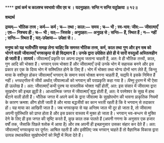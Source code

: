 **** **द्रव्यं कर्म च कालश्च स्वभावो जीव एव च ।** **यदनुग्रहत: सन्ति न सन्ति यदुपेक्षया ॥ १२॥** 

**शब्दार्थ** 

**द्रव्यम्—** **भौतिक तत्त्व** **; कर्म—** **कर्म** **; च—** **तथा** **; काल:—** **समय** **; च—** **भी** **; स्व-भाव: जीव:—** **जीवात्माएँ** **; एव—** **निश्चय ही** **;** **च—** **भी** **; यत्—** **जिसके** **; अनुग्रहत:—** **अनुग्रह से** **; सन्ति—** **हैं, स्थित हैं** **; न—** **नहीं** **; सन्ति—** **स्थित हैं** **; यत्-उपेक्षया—** **उपेक्षा से।** **.** 

**मनुष्य को यह भलीभाँति समझ लेना चाहिए कि समस्त भौतिक तत्त्व, कर्म, काल तथा** **गुण और इन सब को भोगने वाली जीवात्माएँ भगवत्कृपा से ही विद्यमान हैं। उनके द्वारा उपेक्षित** **होते ही ये सारी वस्तुओं अस्तित्वहीन हो जाती हैं।** **तात्पर्य :** जीवात्माएँ प्रकृति पर अपना प्रभुत्व जताना चाहती हैं, अत: वे ही भौतिक तत्त्वों, काल, गुण आदि की भोक्ता हैं। भगवान् परम भोक्ता हैं और जीवात्माएँ उन्हें उनके भोग में सहायक बनने और इस प्रकार हर एक के दिव्य भोग में सश्मिलित होने के लिए हैं। भोग मेंं भोक्ता तथा भोग्य दोनों भाग लेते हैं, किन्तु माया के वशीभूत होकर जीवात्माएँ भगवान् के समान स्वयं भोक्ता बनना चाहती हैं, यद्यपि वे इसके निमित्त हैं नहीं। *भगवद्गीता* में जीवों अर्थात् जीवात्माओं को भगवान् की पराप्रकृति कहा गया है। *विष्णु पुराण* में भी ऐसा ही उल्लेख है। अत: जीवात्माएँ कभी पुरुष या वास्तविक भोक्ता नहीं होतीं, अत: इस संसार में जीवात्मा द्वारा सुखभोग की इच्छा झूठी है। आध्यात्मिक जगत में जीवात्माएँ शुद्ध होती हैं, अत: वे परमेश्वर के सुख में हाथ बँटाने वाली होती हैं। भौतिक जगत में अपने कर्म के द्वारा जीवात्मा के सुखोपभोग की भावना प्राकृतिक नियमों के कारण क्रमश: क्षीण होती जाती है और माया बद्धजीवों का कान भरती रहती है कि वे भगवान् से तदाकार हों। यह माया का आखिरी जाल है। जब भगवत्कृपा से यह अन्तिम जाल भी दूर हो जाता है, तो जीवात्मा अपनी पूर्वस्थिति को प्राप्त होता है और इस प्रकार वास्तव में मुक्त हो जाता है। भगवान् भव-बन्धन से मुक्ति देने के लिए ही इस जगत की सृष्टि करते हैं, कुछ काल तक पालते हैं (अपनी गणना के अनुसार एक हजार वर्षों तक, जैसाकि पिछले श्लोक में आया है) और तब अपनी ही इच्छानुसार उसका संहार कर देते हैं। अत: जीवात्माएँ भगवत्कृपा पर पूर्णत: आश्रित रहती हैं और इसीलिए जब भगवान् चाहते हैं तो वैज्ञानिक विकास द्वारा उत्पन्न तथाकथित सुखोपभोगों को मिट्टी में मिला देते हैं। 